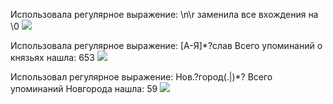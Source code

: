 
Использовала регулярное выражение: \n\r заменила все вхождения на \0
![](https://cdn1.savepice.ru/uploads/2018/6/3/79d9e8e80ccc9cdaa05a24e303caeeeb-full.png)

Использовала регулярное выражение: [А-Я]*?слав  Всего упоминаний о князьях нашла: 653
![](https://cdn1.savepice.ru/uploads/2018/6/3/79fdd025f004ec7cc7d3ff2a8a08217c-full.png)

Использовал регулярное выражение: Нов.?город(.|)*? Всего упоминаний Новгорода нашла: 59
![](https://cdn1.savepice.ru/uploads/2018/6/3/1ad699ed94c0f2005b4ca37d99fcfe5b-full.png)
